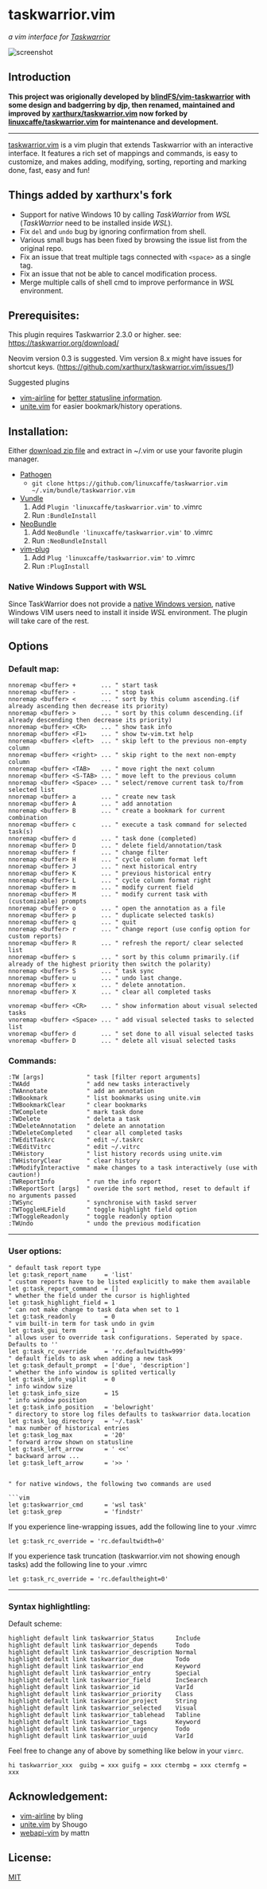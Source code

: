 taskwarrior.vim
===============
_a vim interface for [Taskwarrior](https://taskwarrior.org)_

![screenshot](https://raw.githubusercontent.com/linuxcaffe/taskwarrior.vim/master/screenshot.gif)

## Introduction

**This project was origionally developed by [blindFS/vim-taskwarrior](https://github.com/blindFS/vim-taskwarrior) with some design and badgerring by djp,
then renamed, maintained and improved by [xarthurx/taskwarrior.vim](https://github.com/xarthurx/taskwarrior.vim) now forked by [linuxcaffe/taskwarrior.vim](https://github.com/linuxcaffe/taskwarrior.vim) for maintenance and development.**

----
[taskwarrior.vim](https://github.com/linuxcaffe/taskwarrior.vim) is a vim plugin that extends Taskwarrior with an interactive
interface. It features a rich set of mappings and commands, is easy to customize,
and makes adding, modifying, sorting, reporting and marking done, fast, easy and fun!

## Things added by xarthurx's fork

* Support for native Windows 10 by calling *TaskWarrior* from *WSL* (*TaskWarrior* need to be installed inside *WSL*).
* Fix `del` and `undo` bug by ignoring confirmation from shell.
* Various small bugs has been fixed by browsing the issue list from the original repo.
* Fix an issue that treat multiple tags connected with `<space>` as a single tag.
* Fix an issue that not be able to cancel modification process.
* Merge multiple calls of shell cmd to improve performance in *WSL* environment.


## Prerequisites:

This plugin requires Taskwarrior 2.3.0 or higher. see: https://taskwarrior.org/download/

Neovim version 0.3 is suggested.
Vim version 8.x might have issues for shortcut keys. (https://github.com/xarthurx/taskwarrior.vim/issues/1)

Suggested plugins

* [vim-airline](https://github.com/bling/vim-airline) for [better statusline information](https://github.com/farseer90718/vim-taskwarrior#screenshot).
* [unite.vim](https://github.com/Shougo/unite.vim) for easier bookmark/history operations.


## Installation:

Either [download zip file](https://github.com/farseer90718/vim-taskwarrior/archive/master.zip)
and extract in ~/.vim or use your favorite plugin manager.

- [Pathogen](https://github.com/tpope/vim-pathogen)
    - `git clone https://github.com/linuxcaffe/taskwarrior.vim ~/.vim/bundle/taskwarrior.vim`
- [Vundle](https://github.com/gmarik/vundle)
    1. Add `Plugin 'linuxcaffe/taskwarrior.vim'` to .vimrc
    2. Run `:BundleInstall`
- [NeoBundle](https://github.com/Shougo/neobundle.vim)
    1. Add `NeoBundle 'linuxcaffe/taskwarrior.vim'` to .vimrc
    2. Run `:NeoBundleInstall`
- [vim-plug](https://github.com/junegunn/vim-plug)
    1. Add `Plug 'linuxcaffe/taskwarrior.vim'` to .vimrc
    2. Run `:PlugInstall`


### Native Windows Support with WSL

Since TaskWarrior does not provide a [native Windows version](https://github.com/GothenburgBitFactory/taskwarrior/issues/2159), native Windows VIM users need to install it inside *WSL* environment. The plugin will take care of the rest.

## Options

### Default map:

```vim
nnoremap <buffer> +       ... " start task
nnoremap <buffer> -       ... " stop task
nnoremap <buffer> <       ... " sort by this column ascending.(if already ascending then decrease its priority)
nnoremap <buffer> >       ... " sort by this column descending.(if already descending then decrease its priority)
nnoremap <buffer> <CR>    ... " show task info
nnoremap <buffer> <F1>    ... " show tw-vim.txt help
nnoremap <buffer> <left>  ... " skip left to the previous non-empty column
nnoremap <buffer> <right> ... " skip right to the next non-empty column
nnoremap <buffer> <TAB>   ... " move right the next column
nnoremap <buffer> <S-TAB> ... " move left to the previous column
nnoremap <buffer> <Space> ... " select/remove current task to/from selected list
nnoremap <buffer> a       ... " create new task
nnoremap <buffer> A       ... " add annotation
nnoremap <buffer> B       ... " create a bookmark for current combination
nnoremap <buffer> c       ... " execute a task command for selected task(s)
nnoremap <buffer> d       ... " task done (completed)
nnoremap <buffer> D       ... " delete field/annotation/task
nnoremap <buffer> f       ... " change filter
nnoremap <buffer> H       ... " cycle column format left
nnoremap <buffer> J       ... " next historical entry
nnoremap <buffer> K       ... " previous historical entry
nnoremap <buffer> L       ... " cycle column format right
nnoremap <buffer> m       ... " modify current field
nnoremap <buffer> M       ... " modify current task with (customizable) prompts
nnoremap <buffer> o       ... " open the annotation as a file
nnoremap <buffer> p       ... " duplicate selected task(s)
nnoremap <buffer> q       ... " quit
nnoremap <buffer> r       ... " change report (use config option for custom reports)
nnoremap <buffer> R       ... " refresh the report/ clear selected list
nnoremap <buffer> s       ... " sort by this column primarily.(if already of the highest priority then switch the polarity)
nnoremap <buffer> S       ... " task sync
nnoremap <buffer> u       ... " undo last change.
nnoremap <buffer> x       ... " delete annotation.
nnoremap <buffer> X       ... " clear all completed tasks

vnoremap <buffer> <CR>    ... " show information about visual selected tasks
vnoremap <buffer> <Space> ... " add visual selected tasks to selected list
vnoremap <buffer> d       ... " set done to all visual selected tasks
vnoremap <buffer> D       ... " delete all visual selected tasks

```
### Commands:

```vim
:TW [args]            " task [filter report arguments]
:TWAdd                " add new tasks interactively
:TWAnnotate           " add an annotation
:TWBookmark           " list bookmarks using unite.vim
:TWBookmarkClear      " clear bookmarks
:TWComplete           " mark task done
:TWDelete             " deleta a task
:TWDeleteAnnotation   " delete an annotation
:TWDeleteCompleted    " clear all completed tasks
:TWEditTaskrc         " edit ~/.taskrc
:TWEditVitrc          " edit ~/.vitrc
:TWHistory            " list history records using unite.vim
:TWHistoryClear       " clear history
:TWModifyInteractive  " make changes to a task interactively (use with caution!)
:TWReportInfo         " run the info report
:TWReportSort [args]  " overide the sort method, reset to default if no arguments passed
:TWSync               " synchronise with taskd server
:TWToggleHLField      " toggle highlight field option
:TWToggleReadonly     " toggle readonly option
:TWUndo               " undo the previous modification
```
----
### User options:

```vim
" default task report type
let g:task_report_name     = 'list'
" custom reports have to be listed explicitly to make them available
let g:task_report_command  = []
" whether the field under the cursor is highlighted
let g:task_highlight_field = 1
" can not make change to task data when set to 1
let g:task_readonly        = 0
" vim built-in term for task undo in gvim
let g:task_gui_term        = 1
" allows user to override task configurations. Seperated by space. Defaults to ''
let g:task_rc_override     = 'rc.defaultwidth=999'
" default fields to ask when adding a new task
let g:task_default_prompt  = ['due', 'description']
" whether the info window is splited vertically
let g:task_info_vsplit     = 0
" info window size
let g:task_info_size       = 15
" info window position
let g:task_info_position   = 'belowright'
" directory to store log files defaults to taskwarrior data.location
let g:task_log_directory   = '~/.task'
" max number of historical entries
let g:task_log_max         = '20'
" forward arrow shown on statusline
let g:task_left_arrow      = ' <<'
" backward arrow ...
let g:task_left_arrow      = '>> '


" for native windows, the following two commands are used

```vim
let g:taskwarrior_cmd      = 'wsl task'
let g:task_grep            = 'findstr'
```

If you experience line-wrapping issues, add the following line to your .vimrc
```
let g:task_rc_override = 'rc.defaultwidth=0'
```
If you experience task truncation (taskwarrior.vim not showing enough tasks) add the following line to your .vimrc
```vim
let g:task_rc_override = 'rc.defaultheight=0'
```
----
### Syntax highlightling:

Default scheme:

```vim
highlight default link taskwarrior_Status      Include
highlight default link taskwarrior_depends     Todo
highlight default link taskwarrior_description Normal
highlight default link taskwarrior_due         Todo
highlight default link taskwarrior_end         Keyword
highlight default link taskwarrior_entry       Special
highlight default link taskwarrior_field       IncSearch
highlight default link taskwarrior_id          VarId
highlight default link taskwarrior_priority    Class
highlight default link taskwarrior_project     String
highlight default link taskwarrior_selected    Visual
highlight default link taskwarrior_tablehead   Tabline
highlight default link taskwarrior_tags        Keyword
highlight default link taskwarrior_urgency     Todo
highlight default link taskwarrior_uuid        VarId
```

Feel free to change any of above by something like below in your `vimrc`.

```vim
hi taskwarrior_xxx  guibg = xxx guifg = xxx ctermbg = xxx ctermfg = xxx
```


## Acknowledgement:

* [vim-airline](https://github.com/bling/vim-airline) by bling
* [unite.vim](https://github.com/Shougo/unite.vim)   by Shougo
* [webapi-vim](https://github.com/mattn/webapi-vim)  by mattn

## License:

[MIT](https://raw.github.com/xarthurx/taskwarrior.vim/master/LICENSE.txt)


